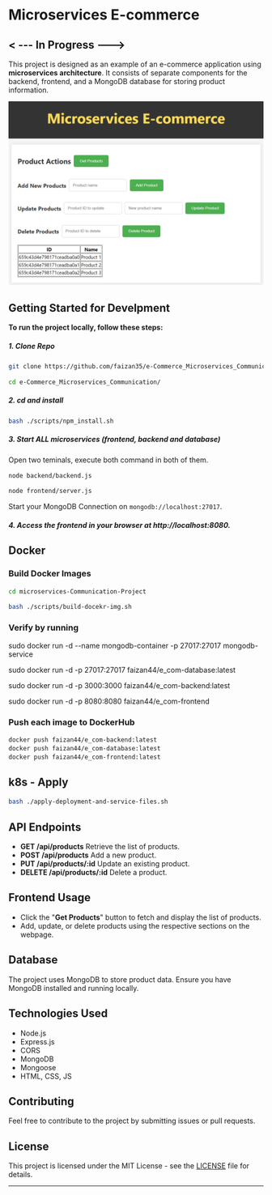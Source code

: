 # Microservices E-commerce

## < --- In Progress --->

This project is designed as an example of an e-commerce application using **microservices architecture**. It consists of separate components for the backend, frontend, and a MongoDB database for storing product information.

<img src="./img/frontpage.png">

## Getting Started for Develpment

**To run the project locally, follow these steps:**

##### 1. Clone Repo

```bash
git clone https://github.com/faizan35/e-Commerce_Microservices_Communication.git
```

```bash
cd e-Commerce_Microservices_Communication/
```

##### 2. cd and install

```bash
bash ./scripts/npm_install.sh
```

##### 3. Start ALL microservices (frontend, backend and database)

Open two teminals, execute both command in both of them.

```bash
node backend/backend.js
```

```bash
node frontend/server.js
```

Start your MongoDB Connection on `mongodb://localhost:27017`.

##### 4. Access the frontend in your browser at http://localhost:8080.

## Docker

### Build Docker Images

```bash
cd microservices-Communication-Project
```

```bash
bash ./scripts/build-docekr-img.sh
```

### Verify by running

sudo docker run -d --name mongodb-container -p 27017:27017 mongodb-service

sudo docker run -d -p 27017:27017 faizan44/e_com-database:latest

sudo docker run -d -p 3000:3000 faizan44/e_com-backend:latest

sudo docker run -d -p 8080:8080 faizan44/e_com-frontend

### Push each image to DockerHub

```bash
docker push faizan44/e_com-backend:latest
docker push faizan44/e_com-database:latest
docker push faizan44/e_com-frontend:latest
```

## k8s - Apply

```bash
bash ./apply-deployment-and-service-files.sh
```

## API Endpoints

- **GET /api/products** Retrieve the list of products.
- **POST /api/products** Add a new product.
- **PUT /api/products/:id** Update an existing product.
- **DELETE /api/products/:id** Delete a product.

## Frontend Usage

- Click the "**Get Products**" button to fetch and display the list of products.
- Add, update, or delete products using the respective sections on the webpage.

## Database

The project uses MongoDB to store product data. Ensure you have MongoDB installed and running locally.

## Technologies Used

- Node.js
- Express.js
- CORS
- MongoDB
- Mongoose
- HTML, CSS, JS

## Contributing

Feel free to contribute to the project by submitting issues or pull requests.

## License

This project is licensed under the MIT License - see the [LICENSE](./LICENSE) file for details.

---
